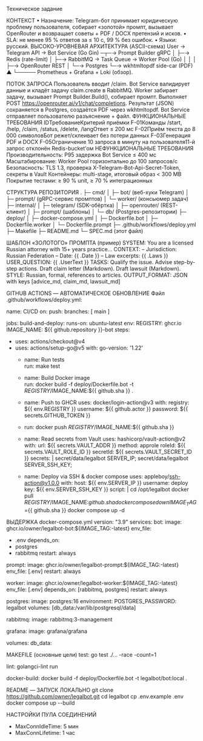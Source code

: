 Техническое задание

КОНТЕКСТ
• Назначение: Telegram-бот принимает юридическую проблему пользователя, собирает «золотой» промпт, вызывает OpenRouter и возвращает советы + PDF / DOCX претензий и исков.
• SLA: не менее 95 % ответов за ≤ 10 с, 99 % без ошибок.
• Языки: русский.
ВЫСОКО-УРОВНЕВАЯ АРХИТЕКТУРА (ASCII-схема)
User → Telegram API → Bot Service (Go Gin) ─┬─→ Prompt Builder gRPC
│
├─→ Redis (rate-limit)
│
├─→ RabbitMQ → Task Queue → Worker Pool (Go)
│ │
│ ├─→ OpenRouter REST
│ └─→ Postgres
└─→ wkhtmltopdf side-car (PDF)
▲
└───── Prometheus + Grafana + Loki (обзор).

ПОТОК ЗАПРОСА
Пользователь вводит /claim. Bot Service валидирует данные и кладёт задачу claim.create в RabbitMQ.
Worker забирает задачу, вызывает Prompt Builder.Build(), собирает промпт.
Выполняет POST https://openrouter.ai/v1/chat/completions.
Результат (JSON) сохраняется в Postgres, создаётся PDF через wkhtmltopdf.
Bot Service отправляет пользователю разъяснение + файл.
ФУНКЦИОНАЛЬНЫЕ ТРЕБОВАНИЯ
IDТребованиеКритерий приёмки
F-01Команды /start, /help, /claim, /status, /delete, /langОтвет ≤ 200 мс
F-02Приём текста до 8 000 символовБот режет/склеивает без потери данных
F-03Генерация PDF и DOCX
F-05Ограничение 10 запроса в минуту на пользователя11-й запрос отклонён Redis-bucket’ом
НЕФУНКЦИОНАЛЬНЫЕ ТРЕБОВАНИЯ
Производительность: P95 задержка Bot Service ≤ 400 мс
Масштабирование: Worker Pool горизонтально до 100 запросов/с
Безопасность: TLS 1.3, проверка X-Telegram-Bot-Api-Secret-Token, секреты в Vault
Контейнеры: multi-stage, итоговый образ < 300 MB
Покрытие тестами: ≥ 90 % unit, ≥ 70 % интеграционных

СТРУКТУРА РЕПОЗИТОРИЯ
.
├─ cmd/
│ ├─ bot/ (веб-хуки Telegram)
│ ├─ prompt/ (gRPC-сервис промптов)
│ └─ worker/ (консьюмер задач)
├─ internal/
│ ├─ telegram/ (SDK-обёртка)
│ ├─ openrouter/ (REST-клиент)
│ ├─ prompt/ (шаблоны)
│ └─ db/ (Postgres-репозитории)
├─ deploy/
│ ├─ docker-compose.yml
│ ├─ Dockerfile.bot
│ ├─ Dockerfile.worker
│ └─ Dockerfile.prompt
├─ .github/workflows/deploy.yml
├─ Makefile
├─ README.md
└─ SPEC.md (этот файл)

ШАБЛОН «ЗОЛОТОГО» ПРОМПТА (пример)
SYSTEM:
You are a licensed Russian attorney with 15+ years practice…
CONTEXT:
– Jurisdiction: Russian Federation
– Date: {{ .Date }}
– Law excerpts: {{ .Laws }}
USER_QUESTION:
{{ .UserText }}
TASKS:
Qualify the issue.
Advise step-by-step actions.
Draft claim letter (Markdown).
Draft lawsuit (Markdown).
STYLE: Russian, formal, references to articles.
OUTPUT_FORMAT: JSON with keys [advice_md, claim_md, lawsuit_md]

GITHUB ACTIONS — АВТОМАТИЧЕСКОЕ ОБНОВЛЕНИЕ
Файл .github/workflows/deploy.yml:

name: CI/CD
on:
push:
branches: [ main ]

jobs:
build-and-deploy:
runs-on: ubuntu-latest
env:
REGISTRY: ghcr.io
IMAGE_NAME: ${{ github.repository }}-bot
steps:
- uses: actions/checkout@v4
- uses: actions/setup-go@v5
with:
go-version: '1.22'
  - name: Run tests  
    run: make test  

  - name: Build Docker image  
    run: docker build -f deploy/Dockerfile.bot -t $REGISTRY/$IMAGE_NAME:${{ github.sha }} .  

  - name: Push to GHCR
    uses: docker/login-action@v3
    with:
      registry: ${{ env.REGISTRY }}
      username: ${{ github.actor }}
      password: ${{ secrets.GITHUB_TOKEN }}

  - run: docker push $REGISTRY/$IMAGE_NAME:${{ github.sha }}

  - name: Read secrets from Vault
    uses: hashicorp/vault-action@v2
    with:
      url: ${{ secrets.VAULT_ADDR }}
      method: approle
      roleId: ${{ secrets.VAULT_ROLE_ID }}
      secretId: ${{ secrets.VAULT_SECRET_ID }}
      secrets: |
        secret/data/legalbot SERVER_IP;
        secret/data/legalbot SERVER_SSH_KEY;

  - name: Deploy via SSH & docker compose
    uses: appleboy/ssh-action@v1.0.0
    with:
      host: ${{ env.SERVER_IP }}
      username: deploy
      key: ${{ env.SERVER_SSH_KEY }}
      script: |
        cd /opt/legalbot
        docker pull $REGISTRY/$IMAGE_NAME:${{ github.sha }}
        docker compose down
        IMAGE_TAG=${{ github.sha }} docker compose up -d

ВЫДЕРЖКА docker-compose.yml
version: "3.9"
services:
bot:
image: ghcr.io/owner/legalbot-bot:${IMAGE_TAG:-latest}
env_file:
- .env
depends_on:
- postgres
- rabbitmq
restart: always

prompt:
image: ghcr.io/owner/legalbot-prompt:${IMAGE_TAG:-latest}
env_file: [.env]
restart: always

worker:
image: ghcr.io/owner/legalbot-worker:${IMAGE_TAG:-latest}
env_file: [.env]
depends_on: [rabbitmq, postgres]
restart: always

postgres:
image: postgres:16
environment:
POSTGRES_PASSWORD: legalbot
volumes: [db_data:/var/lib/postgresql/data]

rabbitmq:
image: rabbitmq:3-management

grafana:
image: grafana/grafana

volumes:
db_data:

MAKEFILE (основные цели)
test:
 go test ./... -race -count=1

lint:
 golangci-lint run

docker-build:
 docker build -f deploy/Dockerfile.bot -t legalbot/bot:local .

README — ЗАПУСК ЛОКАЛЬНО
git clone https://github.com/owner/legalbot.git
cd legalbot
cp .env.example .env
docker compose up --build

НАСТРОЙКИ ПУЛА СОЕДИНЕНИЙ
- MaxConnIdleTime: 5 мин
- MaxConnLifetime: 1 час

